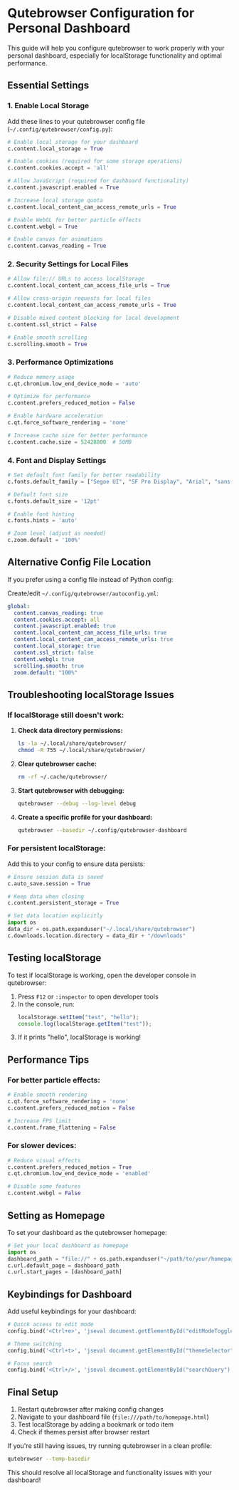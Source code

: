 # Qutebrowser Configuration for Personal Dashboard

This guide will help you configure qutebrowser to work properly with your personal dashboard, especially for localStorage functionality and optimal performance.

## Essential Settings

### 1. Enable Local Storage

Add these lines to your qutebrowser config file (`~/.config/qutebrowser/config.py`):

```python
# Enable local storage for your dashboard
c.content.local_storage = True

# Enable cookies (required for some storage operations)
c.content.cookies.accept = 'all'

# Allow JavaScript (required for dashboard functionality)
c.content.javascript.enabled = True

# Increase local storage quota
c.content.local_content_can_access_remote_urls = True

# Enable WebGL for better particle effects
c.content.webgl = True

# Enable canvas for animations
c.content.canvas_reading = True
```

### 2. Security Settings for Local Files

```python
# Allow file:// URLs to access localStorage
c.content.local_content_can_access_file_urls = True

# Allow cross-origin requests for local files
c.content.local_content_can_access_remote_urls = True

# Disable mixed content blocking for local development
c.content.ssl_strict = False

# Enable smooth scrolling
c.scrolling.smooth = True
```

### 3. Performance Optimizations

```python
# Reduce memory usage
c.qt.chromium.low_end_device_mode = 'auto'

# Optimize for performance
c.content.prefers_reduced_motion = False

# Enable hardware acceleration
c.qt.force_software_rendering = 'none'

# Increase cache size for better performance
c.content.cache.size = 52428800  # 50MB
```

### 4. Font and Display Settings

```python
# Set default font family for better readability
c.fonts.default_family = ["Segoe UI", "SF Pro Display", "Arial", "sans-serif"]

# Default font size
c.fonts.default_size = '12pt'

# Enable font hinting
c.fonts.hints = 'auto'

# Zoom level (adjust as needed)
c.zoom.default = '100%'
```

## Alternative Config File Location

If you prefer using a config file instead of Python config:

Create/edit `~/.config/qutebrowser/autoconfig.yml`:

```yaml
global:
  content.canvas_reading: true
  content.cookies.accept: all
  content.javascript.enabled: true
  content.local_content_can_access_file_urls: true
  content.local_content_can_access_remote_urls: true
  content.local_storage: true
  content.ssl_strict: false
  content.webgl: true
  scrolling.smooth: true
  zoom.default: "100%"
```

## Troubleshooting localStorage Issues

### If localStorage still doesn't work:

1. **Check data directory permissions:**

   ```bash
   ls -la ~/.local/share/qutebrowser/
   chmod -R 755 ~/.local/share/qutebrowser/
   ```

2. **Clear qutebrowser cache:**

   ```bash
   rm -rf ~/.cache/qutebrowser/
   ```

3. **Start qutebrowser with debugging:**

   ```bash
   qutebrowser --debug --log-level debug
   ```

4. **Create a specific profile for your dashboard:**
   ```bash
   qutebrowser --basedir ~/.config/qutebrowser-dashboard
   ```

### For persistent localStorage:

Add this to your config to ensure data persists:

```python
# Ensure session data is saved
c.auto_save.session = True

# Keep data when closing
c.content.persistent_storage = True

# Set data location explicitly
import os
data_dir = os.path.expanduser("~/.local/share/qutebrowser")
c.downloads.location.directory = data_dir + "/downloads"
```

## Testing localStorage

To test if localStorage is working, open the developer console in qutebrowser:

1. Press `F12` or `:inspector` to open developer tools
2. In the console, run:
   ```javascript
   localStorage.setItem("test", "hello");
   console.log(localStorage.getItem("test"));
   ```
3. If it prints "hello", localStorage is working!

## Performance Tips

### For better particle effects:

```python
# Enable smooth rendering
c.qt.force_software_rendering = 'none'
c.content.prefers_reduced_motion = False

# Increase FPS limit
c.content.frame_flattening = False
```

### For slower devices:

```python
# Reduce visual effects
c.content.prefers_reduced_motion = True
c.qt.chromium.low_end_device_mode = 'enabled'

# Disable some features
c.content.webgl = False
```

## Setting as Homepage

To set your dashboard as the qutebrowser homepage:

```python
# Set your local dashboard as homepage
import os
dashboard_path = "file://" + os.path.expanduser("~/path/to/your/homepage.html")
c.url.default_page = dashboard_path
c.url.start_pages = [dashboard_path]
```

## Keybindings for Dashboard

Add useful keybindings for your dashboard:

```python
# Quick access to edit mode
config.bind('<Ctrl+e>', 'jseval document.getElementById("editModeToggle").click()')

# Theme switching
config.bind('<Ctrl+t>', 'jseval document.getElementById("themeSelector").dispatchEvent(new Event("change"))')

# Focus search
config.bind('<Ctrl+/>', 'jseval document.getElementById("searchQuery").focus()')
```

## Final Setup

1. Restart qutebrowser after making config changes
2. Navigate to your dashboard file (`file:///path/to/homepage.html`)
3. Test localStorage by adding a bookmark or todo item
4. Check if themes persist after browser restart

If you're still having issues, try running qutebrowser in a clean profile:

```bash
qutebrowser --temp-basedir
```

This should resolve all localStorage and functionality issues with your dashboard!

